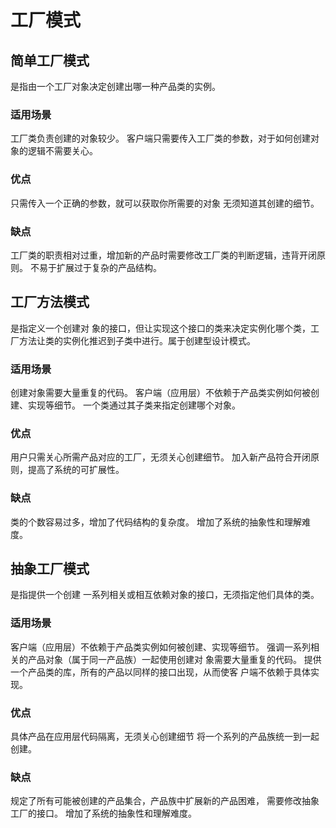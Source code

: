 # 工厂模式
## 简单工厂模式
是指由一个工厂对象决定创建出哪一种产品类的实例。
### 适用场景
工厂类负责创建的对象较少。
客户端只需要传入工厂类的参数，对于如何创建对象的逻辑不需要关心。
### 优点
只需传入一个正确的参数，就可以获取你所需要的对象
无须知道其创建的细节。
### 缺点
工厂类的职责相对过重，增加新的产品时需要修改工厂类的判断逻辑，违背开闭原则。
不易于扩展过于复杂的产品结构。
## 工厂方法模式
是指定义一个创建对
象的接口，但让实现这个接口的类来决定实例化哪个类，工厂方法让类的实例化推迟到子类中进行。属于创建型设计模式。
### 适用场景
创建对象需要大量重复的代码。
客户端（应用层）不依赖于产品类实例如何被创建、实现等细节。
一个类通过其子类来指定创建哪个对象。
### 优点
用户只需关心所需产品对应的工厂，无须关心创建细节。
加入新产品符合开闭原则，提高了系统的可扩展性。
### 缺点
类的个数容易过多，增加了代码结构的复杂度。
增加了系统的抽象性和理解难度。
## 抽象工厂模式
是指提供一个创建
一系列相关或相互依赖对象的接口，无须指定他们具体的类。
### 适用场景
客户端（应用层）不依赖于产品类实例如何被创建、实现等细节。
强调一系列相关的产品对象（属于同一产品族）一起使用创建对
象需要大量重复的代码。
提供一个产品类的库，所有的产品以同样的接口出现，从而使客
户端不依赖于具体实现。
### 优点
具体产品在应用层代码隔离，无须关心创建细节
将一个系列的产品族统一到一起创建。
### 缺点
规定了所有可能被创建的产品集合，产品族中扩展新的产品困难，
需要修改抽象工厂的接口。
增加了系统的抽象性和理解难度。

